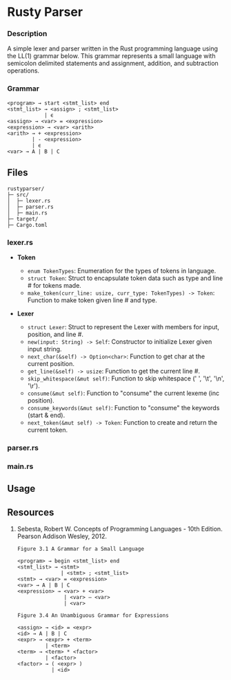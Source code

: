 # Rusty Parser

### Description
A simple lexer and parser written in the Rust programming language using the LL(1) grammar below. This grammar represents a small language with semicolon delimited statements and assignment, addition, and subtraction operations. 

### Grammar
```               
<program> → start <stmt_list> end 
<stmt_list> → <assign> ; <stmt_list>
            | ϵ
<assign> → <var> = <expression>
<expression> → <var> <arith>
<arith> → + <expression>
        | - <expression>
        | ϵ
<var> → A | B | C
```

## Files
```
rustyparser/
├─ src/
│  ├─ lexer.rs
│  ├─ parser.rs
│  ├─ main.rs
├─ target/
├─ Cargo.toml
```
### lexer.rs

* **Token**
  * `enum TokenTypes`: Enumeration for the types of tokens in language.
  * `struct Token`: Struct to encapsulate token data such as type and line # for tokens made.
  * `make_token(curr_line: usize, curr_type: TokenTypes) -> Token`: Function to make token given line # and type.

* **Lexer**
  * `struct Lexer`: Struct to represent the Lexer with members for input, position, and line #.
  * `new(input: String) -> Self`: Constructor to initialize Lexer given input string.
  * `next_char(&self) -> Option<char>`: Function to get char at the current position.
  * `get_line(&self) -> usize`: Function to get the current line #.
  * `skip_whitespace(&mut self)`: Function to skip whitespace (' ', '\t', '\n', '\r').
  * `consume(&mut self)`: Function to "consume" the current lexeme (inc position).
  * `consume_keywords(&mut self)`: Function to "consume" the keywords (start & end).
  * `next_token(&mut self) -> Token`: Function to create and return the current token.

### parser.rs

### main.rs

## Usage

## Resources
1. Sebesta, Robert W. Concepts of Programming Languages - 10th Edition. Pearson Addison Wesley, 2012.
    ```
    Figure 3.1 A Grammar for a Small Language

    <program> → begin <stmt_list> end 
    <stmt_list> → <stmt>
                  | <stmt> ; <stmt_list>
    <stmt> → <var> = <expression>
    <var> → A | B | C
    <expression> → <var> + <var>
                   | <var> – <var>
                   | <var>
    ```
    ```
    Figure 3.4 An Unambiguous Grammar for Expressions

    <assign> → <id> = <expr>
    <id> → A | B | C 
    <expr> → <expr> + <term>
             | <term>
    <term> → <term> * <factor>
             | <factor>
    <factor> → ( <expr> )
               | <id>
    ```